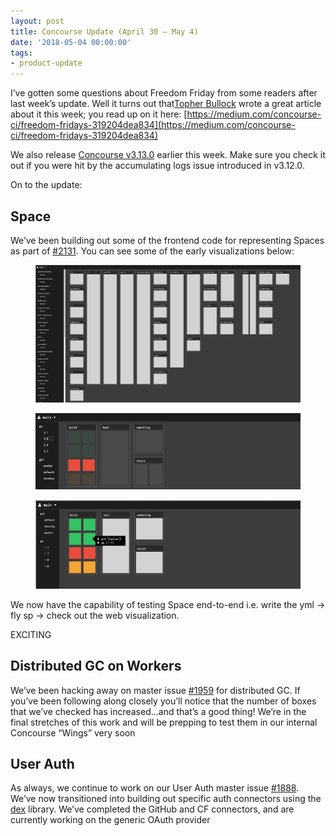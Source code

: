 ```yaml
---
layout: post
title: Concourse Update (April 30 — May 4)
date: '2018-05-04 00:00:00'
tags:
- product-update
---
```


I’ve gotten some questions about Freedom Friday from some readers after last week’s update. Well it turns out that[Topher Bullock](https://medium.com/u/58876cdc2180) wrote a great article about it this week; you read up on it here: [https://medium.com/concourse-ci/freedom-fridays-319204dea834](https://medium.com/concourse-ci/freedom-fridays-319204dea834)

We also release [Concourse v3.13.0](https://concourse-ci.org/download.html) earlier this week. Make sure you check it out if you were hit by the accumulating logs issue introduced in v3.12.0.

On to the update:

## **Space**

We’ve been building out some of the frontend code for representing Spaces as part of [#2131](https://github.com/concourse/concourse/issues/2131). You can see some of the early visualizations below:

<figure class="kg-card kg-image-card"><img src="/assets/images/downloaded_images/Concourse-Update--April-30---May-4-/1-K13pFduQtcsPeX3VH6crQQ.png" class="kg-image" alt loading="lazy"></figure><figure class="kg-card kg-image-card"><img src="/assets/images/downloaded_images/Concourse-Update--April-30---May-4-/1-_ndF5rSNwVlKJWTj2_vxUQ.png" class="kg-image" alt loading="lazy"></figure><figure class="kg-card kg-image-card"><img src="/assets/images/downloaded_images/Concourse-Update--April-30---May-4-/1-kBELwDyhYQwPchw7J-O0eQ.png" class="kg-image" alt loading="lazy"></figure>

We now have the capability of testing Space end-to-end i.e. write the yml -\> fly sp -\> check out the web visualization.

EXCITING

## Distributed GC on&nbsp;Workers

We’ve been hacking away on master issue [#1959](https://github.com/concourse/concourse/issues/1959) for distributed GC. If you’ve been following along closely you’ll notice that the number of boxes that we’ve checked has increased…and that’s a good thing! We’re in the final stretches of this work and will be prepping to test them in our internal Concourse “Wings” very soon

## User Auth

As always, we continue to work on our User Auth master issue [#1888](https://github.com/concourse/concourse/issues/1888). We’ve now transitioned into building out specific auth connectors using the [dex](https://github.com/coreos/dex) library. We’ve completed the GitHub and CF connectors, and are currently working on the generic OAuth provider

